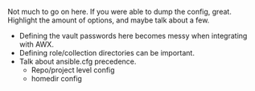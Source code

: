 Not much to go on here. If you were able to dump the config, great.
Highlight the amount of options, and maybe talk about a few.

- Defining the vault passwords here becomes messy when integrating with AWX.
- Defining role/collection directories can be important.
- Talk about ansible.cfg precedence.
  - Repo/project level config
  - homedir config
